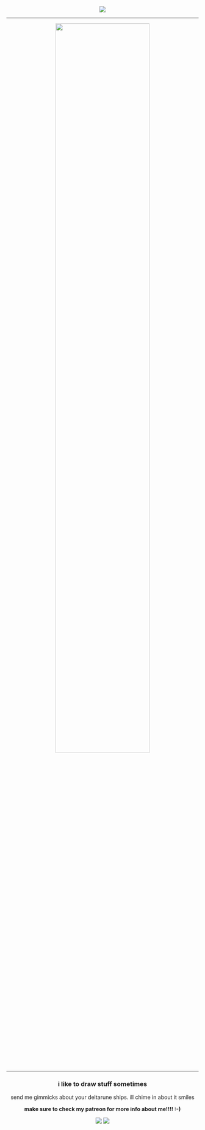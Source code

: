 <div align="center">
  <img src="https://visitor-badge.laobi.icu/badge?page_id=polymikez.visitor-badge&left_color=green&right_color=lightgrey&left_text=pluey-euthanasia-funds ">
  <hr>
   <img src="https://github.com/polymikez/images/blob/main/ezgif.com-animated-gif-maker%20(1).gif?raw=true" width="70%" height="auto">
  <hr>
  <h3>i like to draw stuff sometimes</h3>
  <p>send me gimmicks about your deltarune ships. ill chime in about it smiles</p>
  <p><b>make sure to check my patreon for more info about me!!!! :-)</b></p>
  <img src="https://github.com/polymikez/images/blob/main/ezgif.com-animated-gif-maker%20(3).gif?raw=true">
  <img src="https://github.com/polymikez/images/blob/main/ezgif.com-animated-gif-maker%20(2).gif?raw=true">
</div>
